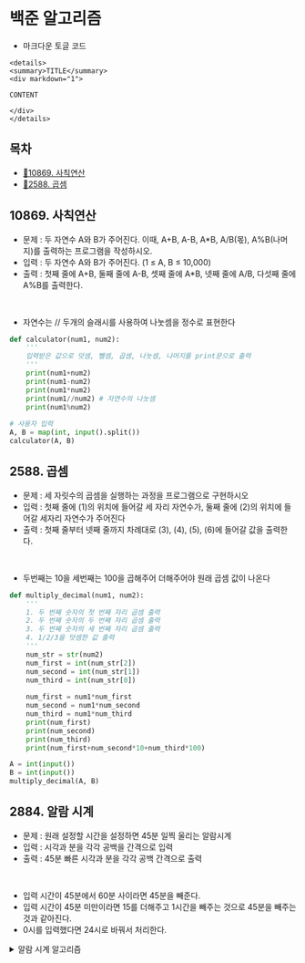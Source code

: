 # 백준 알고리즘
- 마크다운 토글 코드
```shell
<details>
<summary>TITLE</summary>
<div markdown="1">

CONTENT

</div>
</details>
```

## 목차
- [🚩10869. 사칙연산](#10869-사칙연산)
- [🚩2588. 곱셈]()

## 10869. 사칙연산
- 문제 : 두 자연수 A와 B가 주어진다. 이때, A+B, A-B, A*B, A/B(몫), A%B(나머지)를 출력하는 프로그램을 작성하시오. 
- 입력 : 두 자연수 A와 B가 주어진다. (1 ≤ A, B ≤ 10,000)
- 출력 : 첫째 줄에 A+B, 둘째 줄에 A-B, 셋째 줄에 A*B, 넷째 줄에 A/B, 다섯째 줄에 A%B를 출력한다.

<br>

- 자연수는 // 두개의 슬래시를 사용하여 나눗셈을 정수로 표현한다

```python
def calculator(num1, num2):
    '''
    입력받은 값으로 덧셈, 뺄셈, 곱셈, 나눗셈, 나머지를 print문으로 출력
    '''
    print(num1+num2)
    print(num1-num2)
    print(num1*num2)
    print(num1//num2) # 자연수의 나눗셈
    print(num1%num2)
    
# 사용자 입력
A, B = map(int, input().split())
calculator(A, B)
```

## 2588. 곱셈
- 문제 : 세 자릿수의 곱셈을 실행하는 과정을 프로그램으로 구현하시오
- 입력 : 첫째 줄에 (1)의 위치에 들어갈 세 자리 자연수가, 둘째 줄에 (2)의 위치에 들어갈 세자리 자연수가 주어진다
- 출력 : 첫째 줄부터 넷째 줄까지 차례대로 (3), (4), (5), (6)에 들어갈 값을 출력한다.

<br>

- 두번째는 10을 세번째는 100을 곱해주어 더해주어야 원래 곱셈 값이 나온다

```python
def multiply_decimal(num1, num2):
    '''
    1. 두 번째 숫자의 첫 번째 자리 곱셈 출력
    2. 두 번째 숫자의 두 번째 자리 곱셈 출력
    3. 두 번째 숫자의 세 번째 자리 곱셈 출력
    4. 1/2/3을 덧셈한 값 출력
    '''
    num_str = str(num2)
    num_first = int(num_str[2])
    num_second = int(num_str[1])
    num_third = int(num_str[0])
    
    num_first = num1*num_first
    num_second = num1*num_second
    num_third = num1*num_third
    print(num_first)
    print(num_second)
    print(num_third)
    print(num_first+num_second*10+num_third*100)

A = int(input())
B = int(input())
multiply_decimal(A, B)
```

## 2884. 알람 시계
- 문제 : 원래 설정할 시간을 설정하면 45분 일찍 울리는 알람시계
- 입력 : 시각과 분을 각각 공백을 간격으로 입력
- 출력 : 45분 빠른 시각과 분을 각각 공백 간격으로 출력

<br>

- 입력 시간이 45분에서 60분 사이라면 45분을 빼준다.
- 입력 시간이 45분 미만이라면 15를 더해주고 1시간을 빼주는 것으로 45분을 빼주는 것과 같아진다.
- 0시를 입력했다면 24시로 바꿔서 처리한다.

<details>
<summary>알람 시계 알고리즘</summary>
<div markdown="1">

```python
def alarm(hour, minute):
    '''
    1. 분에 15를 더한다.
    2. 시각에 1을 뺀다.
    3. 만약 숫자가 0이라면, 24로 변경
    4. 분이 45보다 크다면 더하기 대신 45빼기
    5. 45보다 분이 크다면 시각을 빼지 않음
    ---
    case1. 분이 45보다 큰 경우
    case2. 아닐 경우
    '''
    if minute >= 45:
        minute -= 45
        print(hour, minute)
        return 1    
    minute += 15
    if hour == 0:
        hour = 24
    hour -= 1
    print(hour,minute)
    return 1
    
hr, min = map(int, input().split())
alarm(hr, min)
```

</div>
</details>